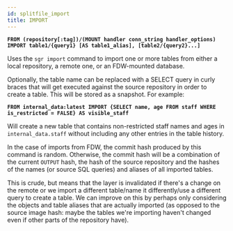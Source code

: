 ```yaml
---
id: splitfile_import
title: IMPORT 
---
```


**`FROM (repository[:tag])/(MOUNT handler conn_string handler_options)
    IMPORT table1/{query1} [AS table1_alias], [table2/{query2}...]`**

Uses the `sgr import` command to import one or more tables from
either a local repository, a remote one, or an FDW-mounted database.

Optionally, the table name can be replaced with a SELECT query in curly
braces that will get executed against the source repository in order to
create a table. This will be stored as a snapshot. For example:

**`FROM internal_data:latest IMPORT {SELECT name, age FROM staff WHERE is_restricted = FALSE} AS visible_staff`**

Will create a new table that contains non-restricted staff names and
ages in `internal_data.staff` without including any other entries in
the table history.

In the case of imports from FDW, the commit hash produced by this
command is random. Otherwise, the commit hash will be a combination
of the current `OUTPUT` hash, the hash of the source repository and
the hashes of the names (or source SQL queries) and aliases of all
imported tables.

This is crude, but means that the layer is invalidated if there's a
change on the remote or we import a different table/name it
differently/use a different query to create a table. We can improve on
this by perhaps only considering the objects and table aliases that are
actually imported (as opposed to the source image hash: maybe the tables
we're importing haven't changed even if other parts of the repository
have).